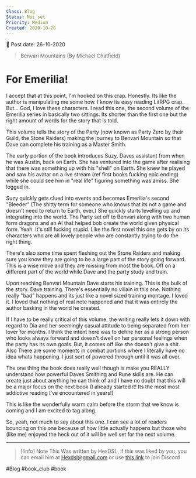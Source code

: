 ```yaml
---
Class: Blog
Status: Not_set
Priority: Medium
Created: 2020-10-26
---
```


📆 Post date: 26-10-2020

> Benvari Mountains (By Michael Chatfield)

# For Emerilia!

I accept that at this point, I'm hooked on this crap. Honestly. Its like the author is manipulating me some how. I know its easy reading LitRPG crap. But... God, I love these characters. I read this one, the second volume of the Emerilia series in basically two sittings. Its shorter than the first one but the right amount of words for the story that is told. 

This volume tells the story of the Party (now known as Party Zero by their Guild, the Stone Raiders) making the journey to Benvari Mountain so that Dave can complete his training as a Master Smith.

The early portion of the book introduces Suzy, Daves assistant from when he was Austin, back on Earth. She has ventured into the game after realising that there was something up with his "shell" on Earth. She knew he played and saw his avatar on a live stream (ref first books fucking epic ending) while she could see him in "real life" figuring something was amiss. She logged in.

Suzy quickly gets clued into events and becomes Emerilia's second "Bleeder" (The shitty term for someone who knows that its not a game and doesn't need to return to Earth, ever.) She quickly starts levelling up and integrating into the world. The Party set off to Benvari along with two human form dragons and an AI that helped bob create the world given physical form. Yeah. It's still fucking stupid. Like the first novel this one gets by on its characters who are all lovely people who are constantly trying to do the right thing. 

There's also some time spent fleshing out the Stone Raiders and making sure you know they are going to be a large part of the story going forward. This is a wise move and they are missing from most the book. Off on a different part of the world while Dave and the party study and train.

Upon reaching Benvari Mountain Dave starts his training. This is the bulk of the story. Dave training. There's essentially no villain in this one. Nothing really "bad" happens and its just like a novel sized training montage. I loved it. I loved that nothing of real note happened and that it was entirely the author basking in the world he created.

If I have to be really critical of this volume, the writing really lets it down with regard to Dia and her seemingly casual attitude to being separated from her lover for months. I think the intent here was to define her as a strong person who looks always forward and doesn't dwell on her personal feelings when the party has its own goals. But, it comes off like she doesn't give a shit. Also There are some moments in combat portions where I literally have no idea whats happening. I just sort of powered through until it was all over.

The one thing the book does really well though is make you REALLY understand how powerful Daves Smithing and Rune skills are. He can create just about anything he can think of and I have no doubt that this will be a major focus on the next book (I already started it! Its the most most addictive reading I've encountered in years!)

This is like the wonderfully warm calm before the storm that we know is coming and I am excited to tag along.

So, yeah, not much to say about this one. I can see a lot of readers bouncing on this one because of how little actually happens but those who (like me) enjoyed the heck out of it will be well set for the next volume.

---

> [!info] Note
> This Was written by HexDSL, if this was liked by you, you can email him at [Hexdsl@gmail.com](mailto:hexdsl@gmail.com) or use [this link](https://discord.hexdsl.com) to join Discord

#Blog #book_club #book 